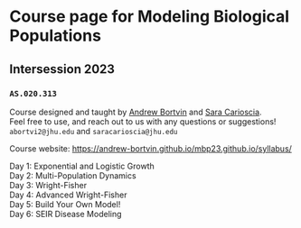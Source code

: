 # Course page for Modeling Biological Populations 
## Intersession 2023
### `AS.020.313`

Course designed and taught by [Andrew Bortvin](https://andrew-bortvin.github.io/) and [Sara Carioscia](https://scarioscia.github.io/).\
Feel free to use, and reach out to us with any questions or suggestions! `abortvi2@jhu.edu` and `saracarioscia@jhu.edu`

Course website: https://andrew-bortvin.github.io/mbp23.github.io/syllabus/

Day 1: Exponential and Logistic Growth \
Day 2: Multi-Population Dynamics \
Day 3: Wright-Fisher \
Day 4: Advanced Wright-Fisher \
Day 5: Build Your Own Model! \
Day 6: SEIR Disease Modeling 